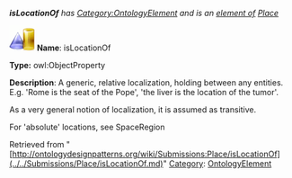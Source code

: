 ___isLocationOf__ has [Category:OntologyElement](../../Category/OntologyElement.md "Category:OntologyElement") and is an [element of](../../Property/ElementOf.md "Property:ElementOf") [Place](../../Submissions/Place.md "Submissions:Place")_


  




[![ObjectProperty](../../images/thumb/c/c3/ObjectProperty.gif/45px-ObjectProperty.gif)](../../Image/ObjectProperty.gif.md "ObjectProperty")
__Name__: isLocationOf 


__Type:__ owl:ObjectProperty 


__Description__: A generic, relative localization, holding between any entities. E.g. 'Rome is the seat of the Pope', 'the liver is the location of the tumor'.


As a very general notion of localization, it is assumed as transitive.


For 'absolute' locations, see SpaceRegion 





Retrieved from "[http://ontologydesignpatterns.org/wiki/Submissions:Place/isLocationOf](../../Submissions/Place/isLocationOf.md)"
 [Category](http://ontologydesignpatterns.org/wiki/Special:Categories "Special:Categories"): [OntologyElement](../../Category/OntologyElement.md "Category:OntologyElement")